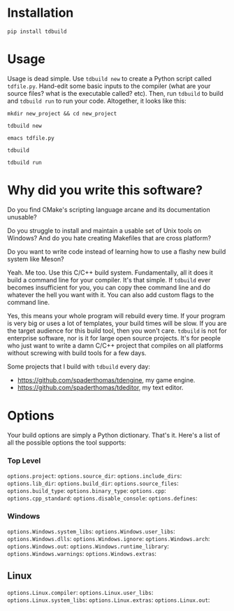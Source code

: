 # Installation

`pip install tdbuild`

# Usage

Usage is dead simple. Use `tdbuild new` to create a Python script called `tdfile.py`. Hand-edit some basic inputs to the compiler (what are your source files? what is the executable called? etc). Then, run `tdbuild` to build and `tdbuild run` to run your code. Altogether, it looks like this:

 ```
 mkdir new_project && cd new_project
 
 tdbuild new
 
 emacs tdfile.py
 
 tdbuild
 
 tdbuild run
 ```
# Why did you write this software?
Do you find CMake's scripting language arcane and its documentation unusable?

Do you struggle to install and maintain a usable set of Unix tools on Windows? And do you hate creating Makefiles that are cross platform?

Do you want to write code instead of learning how to use a flashy new build system like Meson?

Yeah. Me too. Use this C/C++ build system. Fundamentally, all it does it build a command line for your compiler. It's that simple. If `tdbuild` ever becomes insufficient for you, you can copy thee command line and do whatever the hell you want with it. You can also add custom flags to the command line.

Yes, this means your whole program will rebuild every time. If your program is very big or uses a lot of templates, your build times will be slow. If you are the target audience for this build tool, then you won't care. `tdbuild` is not for enterprise software, nor is it for large open source projects. It's for people who just want to write a damn C/C++ project that compiles on all platforms without screwing with build tools for a few days.

Some projects that I build with `tdbuild` every day:
- https://github.com/spaderthomas/tdengine, my game engine.
- https://github.com/spaderthomas/tdeditor, my text editor.

# Options

Your build options are simply a Python dictionary. That's it. Here's a list of all the possible options the tool supports:

### Top Level
`options.project`: 
`options.source_dir`: 
`options.include_dirs`: 
`options.lib_dir`: 
`options.build_dir`: 
`options.source_files`: 
`options.build_type`: 
`options.binary_type`: 
`options.cpp`: 
`options.cpp_standard`: 
`options.disable_console`: 
`options.defines`:

### Windows
`options.Windows.system_libs`:
`options.Windows.user_libs`:
`options.Windows.dlls`:
`options.Windows.ignore`:
`options.Windows.arch`:
`options.Windows.out`:
`options.Windows.runtime_library`:
`options.Windows.warnings`:
`options.Windows.extras`:

## Linux
`options.Linux.compiler`:
`options.Linux.user_libs`:
`options.Linux.system_libs`:
`options.Linux.extras`:
`options.Linux.out`:

